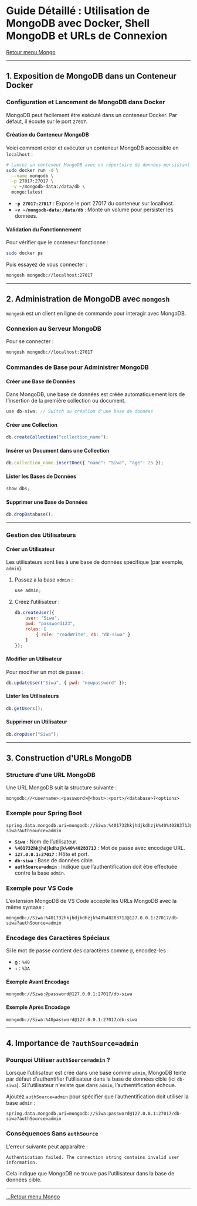# Guide Détaillé : Utilisation de MongoDB avec Docker, Shell MongoDB et URLs de Connexion

[Retour menu Mongo](../menu.md)

---

## 1. Exposition de MongoDB dans un Conteneur Docker

### Configuration et Lancement de MongoDB dans Docker
MongoDB peut facilement être exécuté dans un conteneur Docker. Par défaut, il écoute sur le port `27017`.

#### Création du Conteneur MongoDB
Voici comment créer et exécuter un conteneur MongoDB accessible en `localhost` :

```bash
# Lancez un conteneur MongoDB avec un répertoire de données persistant
sudo docker run -d \
  --name mongodb \
  -p 27017:27017 \
  -v ~/mongodb-data:/data/db \
  mongo:latest
```
- **`-p 27017:27017`** : Expose le port 27017 du conteneur sur localhost.
- **`-v ~/mongodb-data:/data/db`** : Monte un volume pour persister les données.

#### Validation du Fonctionnement
Pour vérifier que le conteneur fonctionne :
```bash
sudo docker ps
```
Puis essayez de vous connecter :
```bash
mongosh mongodb://localhost:27017
```

---

## 2. Administration de MongoDB avec `mongosh`

`mongosh` est un client en ligne de commande pour interagir avec MongoDB.

### Connexion au Serveur MongoDB
Pour se connecter :
```bash
mongosh mongodb://localhost:27017
```

### Commandes de Base pour Administrer MongoDB

#### Créer une Base de Données
Dans MongoDB, une base de données est créée automatiquement lors de l’insertion de la première collection ou document.
```javascript
use db-siwa; // Switch ou création d'une base de données
```

#### Créer une Collection
```javascript
db.createCollection("collection_name");
```

#### Insérer un Document dans une Collection
```javascript
db.collection_name.insertOne({ "name": "Siwa", "age": 25 });
```

#### Lister les Bases de Données
```javascript
show dbs;
```

#### Supprimer une Base de Données
```javascript
db.dropDatabase();
```

---

### Gestion des Utilisateurs

#### Créer un Utilisateur
Les utilisateurs sont liés à une base de données spécifique (par exemple, `admin`).

1. Passez à la base `admin` :
   ```javascript
   use admin;
   ```

2. Créez l’utilisateur :
   ```javascript
   db.createUser({
       user: "Siwa",
       pwd: "password123",
       roles: [
           { role: "readWrite", db: "db-siwa" }
       ]
   });
   ```

#### Modifier un Utilisateur
Pour modifier un mot de passe :
```javascript
db.updateUser("Siwa", { pwd: "newpassword" });
```

#### Lister les Utilisateurs
```javascript
db.getUsers();
```

#### Supprimer un Utilisateur
```javascript
db.dropUser("Siwa");
```

---

## 3. Construction d'URLs MongoDB

### Structure d'une URL MongoDB
Une URL MongoDB suit la structure suivante :
```text
mongodb://<username>:<password>@<host>:<port>/<database>?<options>
```

### Exemple pour Spring Boot
```properties
spring.data.mongodb.uri=mongodb://Siwa:%401732hkjhdjkdhzjk%40%4028371J@127.0.0.1:27017/db-siwa?authSource=admin
```
- **`Siwa`** : Nom de l’utilisateur.
- **`%401732hkjhdjkdhzjk%40%4028371J`** : Mot de passe avec encodage URL.
- **`127.0.0.1:27017`** : Hôte et port.
- **`db-siwa`** : Base de données cible.
- **`authSource=admin`** : Indique que l’authentification doit être effectuée contre la base `admin`.

### Exemple pour VS Code
L’extension MongoDB de VS Code accepte les URLs MongoDB avec la même syntaxe :
```text
mongodb://Siwa:%401732hkjhdjkdhzjk%40%4028371J@127.0.0.1:27017/db-siwa?authSource=admin
```

### Encodage des Caractères Spéciaux
Si le mot de passe contient des caractères comme `@`, encodez-les :
- **`@`** : `%40`
- **`:`** : `%3A`

#### Exemple Avant Encodage
```text
mongodb://Siwa:@password@127.0.0.1:27017/db-siwa
```

#### Exemple Après Encodage
```text
mongodb://Siwa:%40password@127.0.0.1:27017/db-siwa
```

---

## 4. Importance de `?authSource=admin`

### Pourquoi Utiliser `authSource=admin` ?
Lorsque l’utilisateur est créé dans une base comme `admin`, MongoDB tente par défaut d’authentifier l’utilisateur dans la base de données cible (ici `db-siwa`). Si l'utilisateur n'existe que dans `admin`, l’authentification échoue.

Ajoutez `authSource=admin` pour spécifier que l’authentification doit utiliser la base `admin` :
```properties
spring.data.mongodb.uri=mongodb://Siwa:password@127.0.0.1:27017/db-siwa?authSource=admin
```

### Conséquences Sans `authSource`
L’erreur suivante peut apparaître :
```
Authentication failed. The connection string contains invalid user information.
```
Cela indique que MongoDB ne trouve pas l'utilisateur dans la base de données cible.

---

[...Retour menu Mongo](../menu.md)